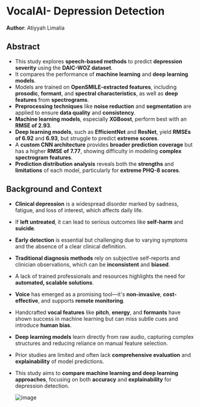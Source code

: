# VocalAI- Depression Detection 

**Author**: Atiyyah Limalia


## Abstract

- This study explores **speech-based methods** to predict **depression severity** using the **DAIC-WOZ dataset**.  
- It compares the performance of **machine learning** and **deep learning models**.  
- Models are trained on **OpenSMILE-extracted features**, including **prosodic**, **formant**, and **spectral characteristics**, as well as **deep features** from **spectrograms**.  
- **Preprocessing techniques** like **noise reduction** and **segmentation** are applied to ensure **data quality** and **consistency**.  
- **Machine learning models**, especially **XGBoost**, perform best with an **RMSE of 2.93**.  
- **Deep learning models**, such as **EfficientNet** and **ResNet**, yield **RMSEs of 6.92** and **6.93**, but struggle to predict **extreme scores**.  
- A **custom CNN architecture** provides **broader prediction coverage** but has a higher **RMSE of 7.77**, showing difficulty in modeling **complex spectrogram features**.  
- **Prediction distribution analysis** reveals both the **strengths** and **limitations** of each model, particularly for **extreme PHQ-8 scores**.
  
## Background and Context

- **Clinical depression** is a widespread disorder marked by sadness, fatigue, and loss of interest, which affects daily life.  
- If **left untreated**, it can lead to serious outcomes like **self-harm** and **suicide**.  
- **Early detection** is essential but challenging due to varying symptoms and the absence of a clear clinical definition.  
- **Traditional diagnosis methods** rely on subjective self-reports and clinician observations, which can be **inconsistent** and **biased**.  
- A lack of trained professionals and resources highlights the need for **automated, scalable solutions**.  
- **Voice** has emerged as a promising tool—it's **non-invasive**, **cost-effective**, and supports **remote monitoring**.  
- Handcrafted **vocal features** like **pitch**, **energy**, and **formants** have shown success in machine learning but can miss subtle cues and introduce **human bias**.  
- **Deep learning models** learn directly from raw audio, capturing complex structures and reducing reliance on manual feature selection.  
- Prior studies are limited and often lack **comprehensive evaluation** and **explainability** of model predictions.  
- This study aims to **compare machine learning and deep learning approaches**, focusing on both **accuracy** and **explainability** for depression detection.


  ![image](https://github.com/user-attachments/assets/b3288e42-381a-405b-8278-7820350e82e4)







